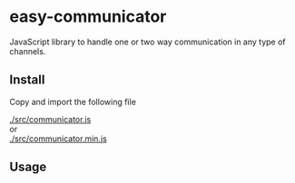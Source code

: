# easy-communicator

JavaScript library to handle one or two way communication in any type of channels. 

## Install

Copy and import the following file

[./src/communicator.js](./src/communicator.js)\
or\
[./src/communicator.min.js](./src/communicator.min.js)

## Usage
```

```